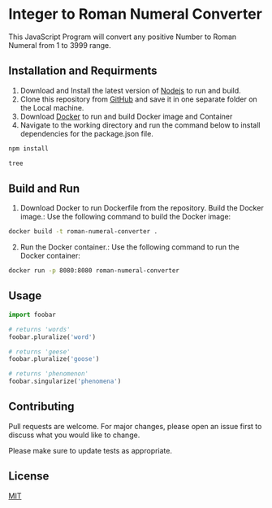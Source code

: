 # Integer to Roman Numeral Converter

This JavaScript Program will convert any positive Number to Roman Numeral from 1 to 3999 range. 

## Installation and Requirments

1. Download and Install the latest version of [Nodejs](https://nodejs.org/en/download) to run and build.
2. Clone this repository from [GitHub](https://github.com/vrajpatell/RomanToInteger) and save it in one separate folder on the Local machine.
3. Download [Docker](https://www.docker.com/) to run and build Docker image and Container 
4. Navigate to the working directory and run the command below to install dependencies for the package.json file.

```bash
npm install
```

```bash
tree
```

## Build and Run

1. Download Docker to run Dockerfile from the repository.
  Build the Docker image.: Use the following command to build the Docker image:
```bash
docker build -t roman-numeral-converter .
```
2. Run the Docker container.: Use the following command to run the Docker container:
```bash
docker run -p 8080:8080 roman-numeral-converter
```



## Usage

```python
import foobar

# returns 'words'
foobar.pluralize('word')

# returns 'geese'
foobar.pluralize('goose')

# returns 'phenomenon'
foobar.singularize('phenomena')
```

## Contributing

Pull requests are welcome. For major changes, please open an issue first
to discuss what you would like to change.

Please make sure to update tests as appropriate.

## License

[MIT](https://choosealicense.com/licenses/mit/)
